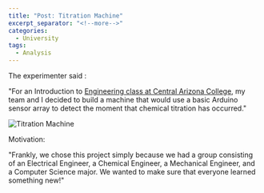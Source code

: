 ```yaml
---
title: "Post: Titration Machine"
excerpt_separator: "<!--more-->"
categories:
  - University
tags:
  - Analysis
---
```



The experimenter said :

"For an Introduction to [Engineering class at Central Arizona College](https://www.instructables.com/id/Arduino-Based-Chemical-Titration-aka-The-Titration/), my team and I decided to build a machine that would use a basic Arduino sensor array to detect the moment that chemical titration has occurred."

![Titration Machine](https://content.instructables.com/ORIG/FC5/4ANA/I98BJL8U/FC54ANAI98BJL8U.png?auto=webp&frame=1&width=734&fit=bounds&md=158993db73f994a7711db784e81111f3)

Motivation:

"Frankly, we chose this project simply because we had a group consisting of an Electrical Engineer, a Chemical Engineer, a Mechanical Engineer, and a Computer Science major. We wanted to make sure that everyone learned something new!"